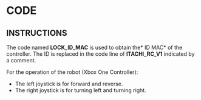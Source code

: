 # CODE
## INSTRUCTIONS 
The code named **LOCK_ID_MAC** is used to obtain the* ID MAC* of the controller.
The ID is replaced in the code line of **ITACHI_RC_V1** indicated by a comment.

For the operation of the robot (Xbox One Controller):
- The left joystick is for forward and reverse.
- The right joystick is for turning left and turning right.

